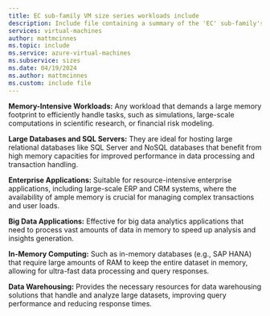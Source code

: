 ```yaml
---
title: EC sub-family VM size series workloads include
description: Include file containing a summary of the 'EC' sub-family's potential workloads.
services: virtual-machines
author: mattmcinnes
ms.topic: include
ms.service: azure-virtual-machines
ms.subservice: sizes
ms.date: 04/19/2024
ms.author: mattmcinnes
ms.custom: include file
---
```

**Memory-Intensive Workloads:** Any workload that demands a large memory footprint to efficiently handle tasks, such as simulations, large-scale computations in scientific research, or financial risk modeling.

**Large Databases and SQL Servers:** They are ideal for hosting large relational databases like SQL Server and NoSQL databases that benefit from high memory capacities for improved performance in data processing and transaction handling.

**Enterprise Applications:** Suitable for resource-intensive enterprise applications, including large-scale ERP and CRM systems, where the availability of ample memory is crucial for managing complex transactions and user loads.

**Big Data Applications:** Effective for big data analytics applications that need to process vast amounts of data in memory to speed up analysis and insights generation.

**In-Memory Computing:** Such as in-memory databases (e.g., SAP HANA) that require large amounts of RAM to keep the entire dataset in memory, allowing for ultra-fast data processing and query responses.

**Data Warehousing:** Provides the necessary resources for data warehousing solutions that handle and analyze large datasets, improving query performance and reducing response times.